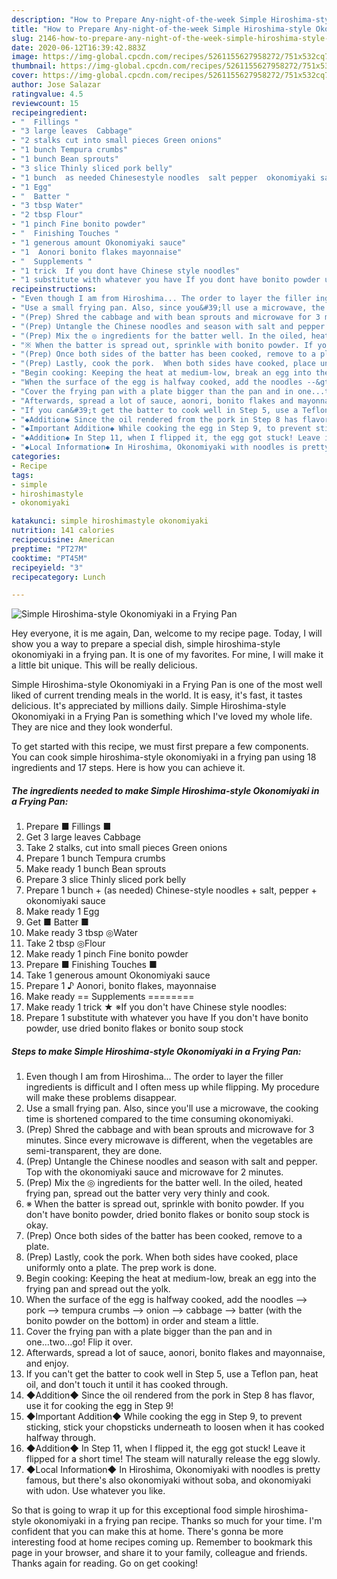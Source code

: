 ```yaml
---
description: "How to Prepare Any-night-of-the-week Simple Hiroshima-style Okonomiyaki in a Frying Pan"
title: "How to Prepare Any-night-of-the-week Simple Hiroshima-style Okonomiyaki in a Frying Pan"
slug: 2146-how-to-prepare-any-night-of-the-week-simple-hiroshima-style-okonomiyaki-in-a-frying-pan
date: 2020-06-12T16:39:42.883Z
image: https://img-global.cpcdn.com/recipes/5261155627958272/751x532cq70/simple-hiroshima-style-okonomiyaki-in-a-frying-pan-recipe-main-photo.jpg
thumbnail: https://img-global.cpcdn.com/recipes/5261155627958272/751x532cq70/simple-hiroshima-style-okonomiyaki-in-a-frying-pan-recipe-main-photo.jpg
cover: https://img-global.cpcdn.com/recipes/5261155627958272/751x532cq70/simple-hiroshima-style-okonomiyaki-in-a-frying-pan-recipe-main-photo.jpg
author: Jose Salazar
ratingvalue: 4.5
reviewcount: 15
recipeingredient:
- "  Fillings "
- "3 large leaves  Cabbage"
- "2 stalks cut into small pieces Green onions"
- "1 bunch Tempura crumbs"
- "1 bunch Bean sprouts"
- "3 slice Thinly sliced pork belly"
- "1 bunch  as needed Chinesestyle noodles  salt pepper  okonomiyaki sauce"
- "1 Egg"
- "  Batter "
- "3 tbsp Water"
- "2 tbsp Flour"
- "1 pinch Fine bonito powder"
- "  Finishing Touches "
- "1 generous amount Okonomiyaki sauce"
- "1  Aonori bonito flakes mayonnaise"
- "  Supplements "
- "1 trick  If you dont have Chinese style noodles"
- "1 substitute with whatever you have If you dont have bonito powder use dried bonito flakes or bonito soup stock"
recipeinstructions:
- "Even though I am from Hiroshima... The order to layer the filler ingredients is difficult and I often mess up while flipping. My procedure will make these problems disappear."
- "Use a small frying pan. Also, since you&#39;ll use a microwave, the cooking time is shortened compared to the time consuming okonomiyaki."
- "(Prep) Shred the cabbage and with bean sprouts and microwave for 3 minutes. Since every microwave is different, when the vegetables are semi-transparent, they are done."
- "(Prep) Untangle the Chinese noodles and season with salt and pepper. Top with the okonomiyaki sauce and microwave for 2 minutes."
- "(Prep) Mix the ◎ ingredients for the batter well. In the oiled, heated frying pan, spread out the batter very very thinly and cook."
- "※ When the batter is spread out, sprinkle with bonito powder. If you don&#39;t have bonito powder, dried bonito flakes or bonito soup stock is okay."
- "(Prep) Once both sides of the batter has been cooked, remove to a plate."
- "(Prep) Lastly, cook the pork.  When both sides have cooked, place uniformly onto a plate. The prep work is done."
- "Begin cooking: Keeping the heat at medium-low, break an egg into the frying pan and spread out the yolk."
- "When the surface of the egg is halfway cooked, add the noodles --&gt; pork --&gt; tempura crumbs --&gt; onion --&gt; cabbage --&gt; batter (with the bonito powder on the bottom) in order and steam a little."
- "Cover the frying pan with a plate bigger than the pan and in one...two...go! Flip it over."
- "Afterwards, spread a lot of sauce, aonori, bonito flakes and mayonnaise, and enjoy."
- "If you can&#39;t get the batter to cook well in Step 5, use a Teflon pan, heat oil, and don&#39;t touch it until it has cooked through."
- "◆Addition◆ Since the oil rendered from the pork in Step 8 has flavor, use it for cooking the egg in Step 9!"
- "◆Important Addition◆ While cooking the egg in Step 9, to prevent sticking, stick your chopsticks underneath to loosen when it has cooked halfway through."
- "◆Addition◆ In Step 11, when I flipped it, the egg got stuck! Leave it flipped for a short time! The steam will naturally release the egg slowly."
- "◆Local Information◆ In Hiroshima, Okonomiyaki with noodles is pretty famous, but there&#39;s also okonomiyaki without soba, and okonomiyaki with udon. Use whatever you like."
categories:
- Recipe
tags:
- simple
- hiroshimastyle
- okonomiyaki

katakunci: simple hiroshimastyle okonomiyaki 
nutrition: 141 calories
recipecuisine: American
preptime: "PT27M"
cooktime: "PT45M"
recipeyield: "3"
recipecategory: Lunch

---
```



![Simple Hiroshima-style Okonomiyaki in a Frying Pan](https://img-global.cpcdn.com/recipes/5261155627958272/751x532cq70/simple-hiroshima-style-okonomiyaki-in-a-frying-pan-recipe-main-photo.jpg)

Hey everyone, it is me again, Dan, welcome to my recipe page. Today, I will show you a way to prepare a special dish, simple hiroshima-style okonomiyaki in a frying pan. It is one of my favorites. For mine, I will make it a little bit unique. This will be really delicious.

Simple Hiroshima-style Okonomiyaki in a Frying Pan is one of the most well liked of current trending meals in the world. It is easy, it's fast, it tastes delicious. It's appreciated by millions daily. Simple Hiroshima-style Okonomiyaki in a Frying Pan is something which I've loved my whole life. They are nice and they look wonderful.




To get started with this recipe, we must first prepare a few components. You can cook simple hiroshima-style okonomiyaki in a frying pan using 18 ingredients and 17 steps. Here is how you can achieve it.

<!--inarticleads1-->

##### The ingredients needed to make Simple Hiroshima-style Okonomiyaki in a Frying Pan:

1. Prepare  ■ Fillings ■
1. Get 3 large leaves  Cabbage
1. Take 2 stalks, cut into small pieces Green onions
1. Prepare 1 bunch Tempura crumbs
1. Make ready 1 bunch Bean sprouts
1. Prepare 3 slice Thinly sliced pork belly
1. Prepare 1 bunch + (as needed) Chinese-style noodles + salt, pepper + okonomiyaki sauce
1. Make ready 1 Egg
1. Get  ■ Batter ■
1. Make ready 3 tbsp ◎Water
1. Take 2 tbsp ◎Flour
1. Make ready 1 pinch Fine bonito powder
1. Prepare  ■ Finishing Touches ■
1. Take 1 generous amount Okonomiyaki sauce
1. Prepare 1 ♪ Aonori, bonito flakes, mayonnaise
1. Make ready  == Supplements ========
1. Make ready 1 trick ★ ※If you don&#39;t have Chinese style noodles:
1. Prepare 1 substitute with whatever you have If you don&#39;t have bonito powder, use dried bonito flakes or bonito soup stock




<!--inarticleads2-->

##### Steps to make Simple Hiroshima-style Okonomiyaki in a Frying Pan:

1. Even though I am from Hiroshima... The order to layer the filler ingredients is difficult and I often mess up while flipping. My procedure will make these problems disappear.
1. Use a small frying pan. Also, since you&#39;ll use a microwave, the cooking time is shortened compared to the time consuming okonomiyaki.
1. (Prep) Shred the cabbage and with bean sprouts and microwave for 3 minutes. Since every microwave is different, when the vegetables are semi-transparent, they are done.
1. (Prep) Untangle the Chinese noodles and season with salt and pepper. Top with the okonomiyaki sauce and microwave for 2 minutes.
1. (Prep) Mix the ◎ ingredients for the batter well. In the oiled, heated frying pan, spread out the batter very very thinly and cook.
1. ※ When the batter is spread out, sprinkle with bonito powder. If you don&#39;t have bonito powder, dried bonito flakes or bonito soup stock is okay.
1. (Prep) Once both sides of the batter has been cooked, remove to a plate.
1. (Prep) Lastly, cook the pork.  When both sides have cooked, place uniformly onto a plate. The prep work is done.
1. Begin cooking: Keeping the heat at medium-low, break an egg into the frying pan and spread out the yolk.
1. When the surface of the egg is halfway cooked, add the noodles --&gt; pork --&gt; tempura crumbs --&gt; onion --&gt; cabbage --&gt; batter (with the bonito powder on the bottom) in order and steam a little.
1. Cover the frying pan with a plate bigger than the pan and in one...two...go! Flip it over.
1. Afterwards, spread a lot of sauce, aonori, bonito flakes and mayonnaise, and enjoy.
1. If you can&#39;t get the batter to cook well in Step 5, use a Teflon pan, heat oil, and don&#39;t touch it until it has cooked through.
1. ◆Addition◆ Since the oil rendered from the pork in Step 8 has flavor, use it for cooking the egg in Step 9!
1. ◆Important Addition◆ While cooking the egg in Step 9, to prevent sticking, stick your chopsticks underneath to loosen when it has cooked halfway through.
1. ◆Addition◆ In Step 11, when I flipped it, the egg got stuck! Leave it flipped for a short time! The steam will naturally release the egg slowly.
1. ◆Local Information◆ In Hiroshima, Okonomiyaki with noodles is pretty famous, but there&#39;s also okonomiyaki without soba, and okonomiyaki with udon. Use whatever you like.




So that is going to wrap it up for this exceptional food simple hiroshima-style okonomiyaki in a frying pan recipe. Thanks so much for your time. I'm confident that you can make this at home. There's gonna be more interesting food at home recipes coming up. Remember to bookmark this page in your browser, and share it to your family, colleague and friends. Thanks again for reading. Go on get cooking!
